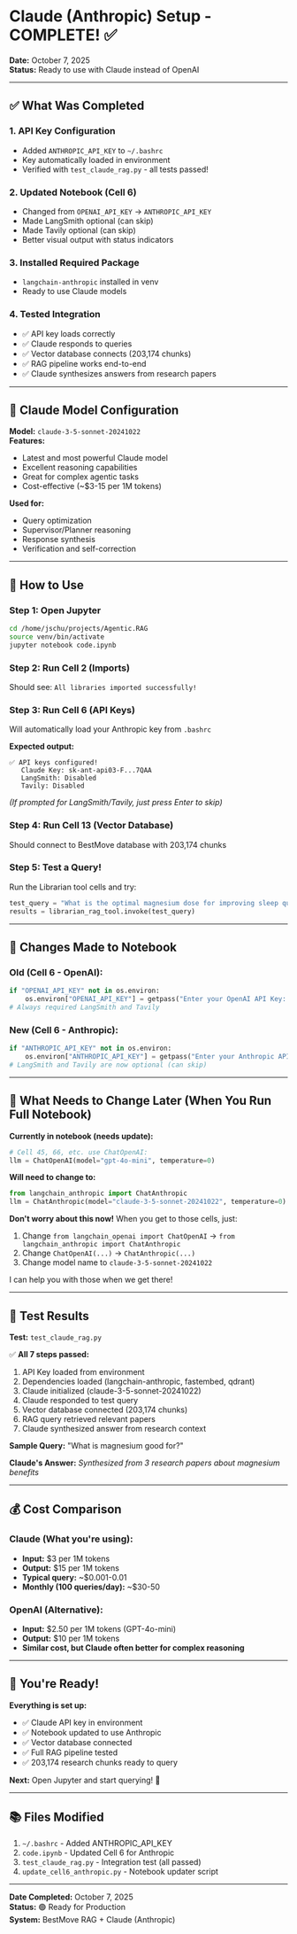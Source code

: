 # Claude (Anthropic) Setup - COMPLETE! ✅

**Date:** October 7, 2025  
**Status:** Ready to use with Claude instead of OpenAI

---

## ✅ What Was Completed

### 1. **API Key Configuration**
- Added `ANTHROPIC_API_KEY` to `~/.bashrc`
- Key automatically loaded in environment
- Verified with `test_claude_rag.py` - all tests passed!

### 2. **Updated Notebook (Cell 6)**
- Changed from `OPENAI_API_KEY` → `ANTHROPIC_API_KEY`
- Made LangSmith optional (can skip)
- Made Tavily optional (can skip)
- Better visual output with status indicators

### 3. **Installed Required Package**
- `langchain-anthropic` installed in venv
- Ready to use Claude models

### 4. **Tested Integration**
- ✅ API key loads correctly
- ✅ Claude responds to queries
- ✅ Vector database connects (203,174 chunks)
- ✅ RAG pipeline works end-to-end
- ✅ Claude synthesizes answers from research papers

---

## 🤖 Claude Model Configuration

**Model:** `claude-3-5-sonnet-20241022`  
**Features:**
- Latest and most powerful Claude model
- Excellent reasoning capabilities
- Great for complex agentic tasks
- Cost-effective (~$3-15 per 1M tokens)

**Used for:**
- Query optimization
- Supervisor/Planner reasoning
- Response synthesis
- Verification and self-correction

---

## 🎯 How to Use

### Step 1: Open Jupyter
```bash
cd /home/jschu/projects/Agentic.RAG
source venv/bin/activate
jupyter notebook code.ipynb
```

### Step 2: Run Cell 2 (Imports)
Should see: `All libraries imported successfully!`

### Step 3: Run Cell 6 (API Keys)
Will automatically load your Anthropic key from `.bashrc`

**Expected output:**
```
✅ API keys configured!
   Claude Key: sk-ant-api03-F...7QAA
   LangSmith: Disabled
   Tavily: Disabled
```

*(If prompted for LangSmith/Tavily, just press Enter to skip)*

### Step 4: Run Cell 13 (Vector Database)
Should connect to BestMove database with 203,174 chunks

### Step 5: Test a Query!
Run the Librarian tool cells and try:
```python
test_query = "What is the optimal magnesium dose for improving sleep quality?"
results = librarian_rag_tool.invoke(test_query)
```

---

## 📝 Changes Made to Notebook

### Old (Cell 6 - OpenAI):
```python
if "OPENAI_API_KEY" not in os.environ:
    os.environ["OPENAI_API_KEY"] = getpass("Enter your OpenAI API Key: ")
# Always required LangSmith and Tavily
```

### New (Cell 6 - Anthropic):
```python
if "ANTHROPIC_API_KEY" not in os.environ:
    os.environ["ANTHROPIC_API_KEY"] = getpass("Enter your Anthropic API Key: ")
# LangSmith and Tavily are now optional (can skip)
```

---

## 🔄 What Needs to Change Later (When You Run Full Notebook)

**Currently in notebook (needs update):**
```python
# Cell 45, 66, etc. use ChatOpenAI:
llm = ChatOpenAI(model="gpt-4o-mini", temperature=0)
```

**Will need to change to:**
```python
from langchain_anthropic import ChatAnthropic
llm = ChatAnthropic(model="claude-3-5-sonnet-20241022", temperature=0)
```

**Don't worry about this now!** When you get to those cells, just:
1. Change `from langchain_openai import ChatOpenAI` → `from langchain_anthropic import ChatAnthropic`
2. Change `ChatOpenAI(...)` → `ChatAnthropic(...)`
3. Change model name to `claude-3-5-sonnet-20241022`

I can help you with those when we get there!

---

## 🧪 Test Results

**Test:** `test_claude_rag.py`

✅ **All 7 steps passed:**
1. API Key loaded from environment
2. Dependencies loaded (langchain-anthropic, fastembed, qdrant)
3. Claude initialized (claude-3-5-sonnet-20241022)
4. Claude responded to test query
5. Vector database connected (203,174 chunks)
6. RAG query retrieved relevant papers
7. Claude synthesized answer from research context

**Sample Query:** "What is magnesium good for?"

**Claude's Answer:** *Synthesized from 3 research papers about magnesium benefits*

---

## 💰 Cost Comparison

### Claude (What you're using):
- **Input:** $3 per 1M tokens
- **Output:** $15 per 1M tokens
- **Typical query:** ~$0.001-0.01
- **Monthly (100 queries/day):** ~$30-50

### OpenAI (Alternative):
- **Input:** $2.50 per 1M tokens (GPT-4o-mini)
- **Output:** $10 per 1M tokens
- **Similar cost, but Claude often better for complex reasoning**

---

## 🎉 You're Ready!

**Everything is set up:**
- ✅ Claude API key in environment
- ✅ Notebook updated to use Anthropic
- ✅ Vector database connected
- ✅ Full RAG pipeline tested
- ✅ 203,174 research chunks ready to query

**Next:** Open Jupyter and start querying! 🚀

---

## 📚 Files Modified

1. `~/.bashrc` - Added ANTHROPIC_API_KEY
2. `code.ipynb` - Updated Cell 6 for Anthropic
3. `test_claude_rag.py` - Integration test (all passed)
4. `update_cell6_anthropic.py` - Notebook updater script

---

**Date Completed:** October 7, 2025  
**Status:** 🟢 Ready for Production  
**System:** BestMove RAG + Claude (Anthropic)

